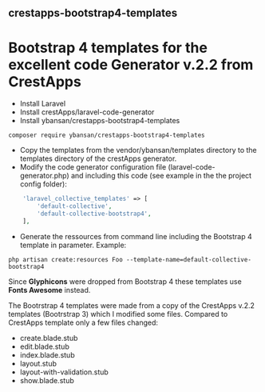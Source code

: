 ## crestapps-bootstrap4-templates

# Bootstrap 4 templates for the excellent code Generator v.2.2 from CrestApps

* Install Laravel
* Install crestApps/laravel-code-generator
* Install ybansan/crestapps-bootstrap4-templates
```
composer require ybansan/crestapps-bootstrap4-templates
```
* Copy the templates from the vendor/ybansan/templates directory to the templates directory of the crestApps generator.
* Modify the code generator configuration file (laravel-code-generator.php) and including this code (see example in the the project config folder):
```php
    'laravel_collective_templates' => [
        'default-collective',
        'default-collective-bootstrap4',
    ],
```
* Generate the ressources from command line including the Bootstrap 4 template in parameter.
Example:
```
php artisan create:resources Foo --template-name=default-collective-bootstrap4
```	
Since **Glyphicons** were dropped from Bootstrap 4 these templates use **Fonts Awesome** instead.

The Bootrstrap 4 templates were made from a copy of the CrestApps v.2.2 templates (Bootrstrap 3) which I modified some files.
Compared to CrestApps template only a few files changed:
* create.blade.stub
* edit.blade.stub
* index.blade.stub
* layout.stub
* layout-with-validation.stub
* show.blade.stub